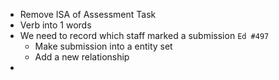 
- Remove ISA of Assessment Task
- Verb into 1 words
- We need to record which staff marked a submission `Ed #497`
	- Make submission into a entity set
	- Add a new relationship 
- 